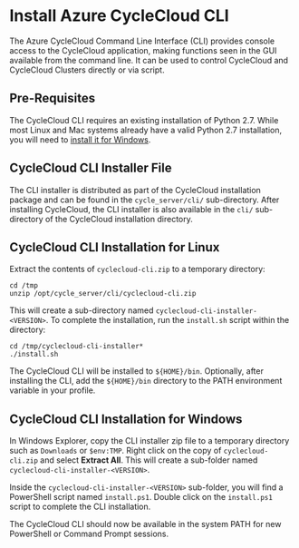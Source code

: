 # Install Azure CycleCloud CLI

The Azure CycleCloud Command Line Interface (CLI) provides console access to the CycleCloud application, making functions seen in the GUI available from the command line. It can be used to control CycleCloud and CycleCloud Clusters directly or via script.

## Pre-Requisites

The CycleCloud CLI requires an existing installation of Python 2.7. While most Linux and Mac systems already have a valid Python 2.7 installation, you will need to [install it for Windows](http://docs.python-guide.org/en/latest/starting/install/win/).

## CycleCloud CLI Installer File

The CLI installer is distributed as part of the CycleCloud installation package and can be found in the `cycle_server/cli/` sub-directory. After installing CycleCloud, the CLI installer is also available in the `cli/` sub-directory of the CycleCloud installation directory.

## CycleCloud CLI Installation for Linux

Extract the contents of `cyclecloud-cli.zip` to a temporary directory:

    cd /tmp
    unzip /opt/cycle_server/cli/cyclecloud-cli.zip

This will create a sub-directory named `cyclecloud-cli-installer-<VERSION>`. To complete the installation, run the `install.sh` script within the directory:

    cd /tmp/cyclecloud-cli-installer*
    ./install.sh

The CycleCloud CLI will be installed to `${HOME}/bin`. Optionally, after installing the CLI, add the `${HOME}/bin` directory to the PATH environment variable in your profile.

## CycleCloud CLI Installation for Windows

In Windows Explorer, copy the CLI installer zip file to a temporary directory such as `Downloads` or `$env:TMP`.   Right click on the copy of `cyclecloud-cli.zip` and select **Extract All**. This will create a sub-folder named `cyclecloud-cli-installer-<VERSION>`.

Inside the `cyclecloud-cli-installer-<VERSION>` sub-folder, you will find a PowerShell script named `install.ps1`.   Double click on the `install.ps1` script to complete the CLI installation.

The CycleCloud CLI should now be available in the system PATH for new PowerShell or Command Prompt sessions.
